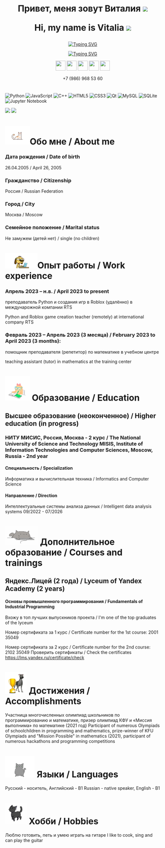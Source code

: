 <h1 align="center">Привет, меня зовут Виталия
<img src="https://github.com/blackcater/blackcater/raw/main/images/Hi.gif" height="32"/>

 Hi, my name is Vitalia
  <img src="https://github.com/blackcater/blackcater/raw/main/images/Hi.gif" height="32"/></h1>
<p align="center"><a href="https://git.io/typing-svg"><img src="https://readme-typing-svg.herokuapp.com?font=Fira+Code&pause=1000&color=5E5E5E&random=false&width=550&lines=%D0%A1%D1%82%D1%83%D0%B4%D0%B5%D0%BD%D1%82%D0%BA%D0%B0+%D0%9C%D0%98%D0%A1%D0%98%D0%A1%2C++%D0%BF%D1%80%D0%BE%D0%B3%D1%80%D0%B0%D0%BC%D0%BC%D0%B8%D1%81%D1%82+%D0%B8+%D0%BF%D1%80%D0%B5%D0%BF%D0%BE%D0%B4%D0%B0%D0%B2%D0%B0%D1%82%D0%B5%D0%BB%D1%8C" alt="Typing SVG" /></a>  </p> <p align="center"><a align="center" href="https://git.io/typing-svg"><img src="https://readme-typing-svg.herokuapp.com?font=Fira+Code&pause=1000&color=5E5E5E&random=false&width=435&lines=MISIS+student%2C+programmer+and+teacher" alt="Typing SVG" /></a>  </p> 

<p align="center"> <a href="https://t.me/vvvvvitalia"> <img height="32" width="32" src="https://cdn.jsdelivr.net/npm/simple-icons@v9/icons/telegram.svg" /></a>  
<a href="https://vk.com/v.vvvvi"> <img height="32" width="32" src="https://cdn.jsdelivr.net/npm/simple-icons@v9/icons/vk.svg" /></a>
<a href="discordapp.com/users/696341052445163570"> <img height="32" width="32" src="https://cdn.jsdelivr.net/npm/simple-icons@v9/icons/discord.svg" /></a>
  <a href="https://mail.yandex.ru/compose?mailto=vitaliya2604@yandex.ru&subject=Hello&body=Text"> <img height="32" width="32" src="https://cdn.jsdelivr.net/npm/simple-icons@v9/icons/gmail.svg" /></a>
  <a href="https://wa.me/qr/R7C42JXHIFCCG1"> <img height="32" width="32" src="https://cdn.jsdelivr.net/npm/simple-icons@v9/icons/whatsapp.svg" /></a>
  
  
</p>
<p align="center">
+7 (986) 968 53 60
</p>

<h1>
  
</h1>


  ![Python](https://img.shields.io/badge/python-3670A0?style=for-the-badge&logo=python&logoColor=ffdd54) ![JavaScript](https://img.shields.io/badge/javascript-%23323330.svg?style=for-the-badge&logo=javascript&logoColor=%23F7DF1E) ![C++](https://img.shields.io/badge/c++-%2300599C.svg?style=for-the-badge&logo=c%2B%2B&logoColor=white) ![HTML5](https://img.shields.io/badge/html5-%23E34F26.svg?style=for-the-badge&logo=html5&logoColor=white) ![CSS3](https://img.shields.io/badge/css3-%231572B6.svg?style=for-the-badge&logo=css3&logoColor=white) ![Qt](https://img.shields.io/badge/Qt-%23217346.svg?style=for-the-badge&logo=Qt&logoColor=white) ![MySQL](https://img.shields.io/badge/mysql-%2300f.svg?style=for-the-badge&logo=mysql&logoColor=white) ![SQLite](https://img.shields.io/badge/sqlite-%2307405e.svg?style=for-the-badge&logo=sqlite&logoColor=white) ![Jupyter Notebook](https://img.shields.io/badge/jupyter-%23FA0F00.svg?style=for-the-badge&logo=jupyter&logoColor=white)
<p align="center">
  
![](https://github-profile-summary-cards.vercel.app/api/cards/most-commit-language?username=vitalia2005&theme=buefy)
![](https://github-profile-summary-cards.vercel.app/api/cards/repos-per-language?username=vitalia2005&theme=buefy)
</p>

<h1>
  
</h1>


<h1><img src="https://github.com/Vitalia2005/Vitalia2005/blob/main/015c615900a746a801214550086613.gif" height="60"/>Обо мне / About me</h1>

### Дата рождения / Date of birth
26.04.2005 / April 26, 2005
### Гражданство / Citizenship
Россия / Russian Federation
### Город / City
Москва / Moscow
### Семейное положение / Marital status
Не замужем (детей нет) / single (no children)


<h1><img src="https://github.com/Vitalia2005/Vitalia2005/blob/main/work.gif" height="50"/>Опыт работы / Work experience</h1>


### Апрель 2023 – н.в. / April 2023 to present
преподаватель Python и создания игр в Roblox (удалённо) в междунарожной компании RTS 

Python and Roblox game creation teacher (remotely) at international company RTS
### Февраль 2023 – Апрель 2023 (3 месяца) / February 2023 to April 2023 (3 months): 
помощник преподавателя (репетитор) по математике в учебном центре

teaching assistant (tutor) in mathematics at the training center
<h1> <img src="https://github.com/Vitalia2005/Vitalia2005/blob/main/study.gif" height="80"/>  Образование / Education</h1>

## Высшее образование (неоконченное) / Higher education (in progress)
### НИТУ МИСИС, Россия, Москва - 2 курс / The National University of Science and Technology MISIS, Institute of Information Technologies and Computer Sciences, Moscow, Russia - 2nd year
#### Специальность / Specialization 
Информатика и вычислительная техника / Informatics and Computer Science
#### Направление / Direction
Интеллектуальные системы анализа данных / Intelligent data analysis systems
09/2022 - 07/2026 

<h1> <img src="https://github.com/Vitalia2005/Vitalia2005/blob/main/k.gif" height="60"/>  Дополнительное образование / Courses and trainings</h1>


## Яндекс.Лицей (2 года) / Lyceum of Yandex Academy (2 years)
#### Основы промышленного программирования / Fundamentals of Industrial Programming
Вхожу в топ лучших выпускников проекта / I'm one of the top graduates of the lyceum

Номер сертификата за 1 курс / Certificate number for the 1st course: 2001 35049

Номер сертификата за 2 курс / Certificate number for the 2nd course: 2102 35049
Проверить сертификаты / Check the certificates
https://lms.yandex.ru/certificate/check

<h1> <img src="https://github.com/Vitalia2005/Vitalia2005/blob/main/hunde580%20(1).gif" height="70"/>  Достижения / Accomplishments</h1>

 Участница многочисленных олимпиад школьников по программированию и математике, призер олимпиад КФУ и «Миссия выполнима» по математике (2021 год)
 Participant of numerous Olympiads of schoolchildren in programming and mathematics, prize-winner of KFU Olympiads and "Mission Possible" in mathematics (2021), participant of numerous hackathons and programming competitions

<h1> <img src="https://github.com/Vitalia2005/Vitalia2005/blob/main/WKQV.gif" height="70"/>  Языки / Languages</h1>

Русский - носитель, Английский - B1
Russian - native speaker, English - B1

 
 
<h1> <img src="https://github.com/Vitalia2005/Vitalia2005/blob/main/1621974121_kotenok-12.gif" height="70"/>  Хобби / Hobbies</h1>

Люблю готовить, петь и умею играть на гитаре
I like to cook, sing and can play the guitar
